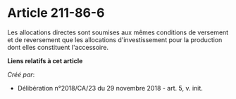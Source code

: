 # Article 211-86-6

Les allocations directes sont soumises aux mêmes conditions de versement et de reversement que les allocations
d'investissement pour la production dont elles constituent l'accessoire.

**Liens relatifs à cet article**

_Créé par_:

  - Délibération n°2018/CA/23 du 29 novembre 2018 - art. 5, v. init.
